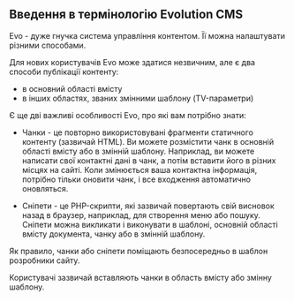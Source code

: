 ## Введення в термінологію Evolution CMS ##
Evo - дуже гнучка система управління контентом. Її можна налаштувати різними способами.

Для нових користувачів Evo може здатися незвичним, але є два способи публікації контенту:

- в основний області вмісту
- в інших областях, званих змінними шаблону (TV-параметри)

Є ще дві важливі особливості Evo, про які вам потрібно знати:

- Чанки - це повторно використовувані фрагменти статичного контенту (зазвичай HTML).
Ви можете розмістити чанк в основній області вмісту або в змінній шаблону.
Наприклад, ви можете написати свої контактні дані в чанк, а потім вставити його в різних місцях на сайті. Коли змінюється ваша контактна інформація, потрібно тільки оновити чанк, і все входження автоматично оновляться.

- Сніпети - це PHP-скрипти, які зазвичай повертають свій висновок назад в браузер, наприклад, для створення меню або пошуку. Сніпети можна викликати і виконувати в шаблоні, основній області вмісту документа, чанку або в змінній шаблону.

Як правило, чанки або сніпети поміщають безпосередньо в шаблон розробники сайту.

Користувачі зазвичай вставляють чанки в область вмісту або змінну шаблону.
